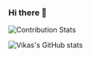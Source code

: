 ### Hi there 👋
![Contribution Stats](https://github-contribution-stats.vercel.app/api/?username=NDSoftwareSolutions)

![Vikas's GitHub stats](https://github-readme-stats.vercel.app/api?username=NDSoftwareSolutions&show_icons=true&theme=radical)

<!--
**NDSoftwareSolutions/NDSoftwareSolutions** is a ✨ _special_ ✨ repository because its `README.md` (this file) appears on your GitHub profile.

Here are some ideas to get you started:

- 🔭 I’m currently working on ...
- 🌱 I’m currently learning ...
- 👯 I’m looking to collaborate on ...
- 🤔 I’m looking for help with ...
- 💬 Ask me about ...
- 📫 How to reach me: ...
- 😄 Pronouns: ...
- ⚡ Fun fact: ...
-->
